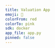 ```yaml
---
title: Valuation App
emoji: 👀
colorFrom: red
colorTo: pink
sdk: docker
app_file: app.py
pinned: false
---
```

